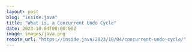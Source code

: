 ```yaml
---
layout: post
blog: "inside.java"
title: "What is… a Concurrent Undo Cycle"
date: 2023-10-04T00:00:00Z
image: images/java.png
remote_url: "https://inside.java/2023/10/04/concurrent-undo-cycle/"
---
```

